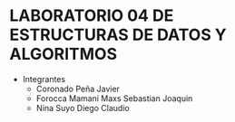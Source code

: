 # LABORATORIO 04 DE ESTRUCTURAS DE DATOS Y ALGORITMOS
- Integrantes
  - Coronado Peña Javier
  - Forocca Mamani Maxs Sebastian Joaquin
  - Nina Suyo Diego Claudio
